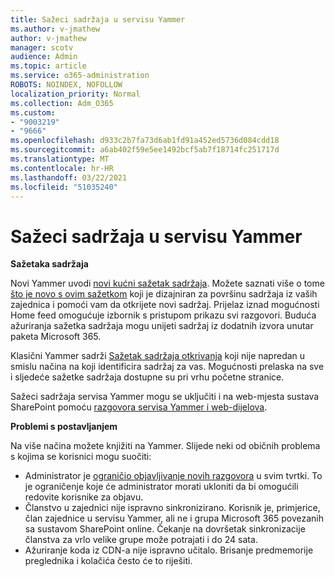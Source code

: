 ```yaml
---
title: Sažeci sadržaja u servisu Yammer
ms.author: v-jmathew
author: v-jmathew
manager: scotv
audience: Admin
ms.topic: article
ms.service: o365-administration
ROBOTS: NOINDEX, NOFOLLOW
localization_priority: Normal
ms.collection: Adm_O365
ms.custom:
- "9003219"
- "9666"
ms.openlocfilehash: d933c2b7fa73d6ab1fd91a452ed5736d084cdd18
ms.sourcegitcommit: a6ab402f59e5ee1492bcf5ab7f18714fc251717d
ms.translationtype: MT
ms.contentlocale: hr-HR
ms.lasthandoff: 03/22/2021
ms.locfileid: "51035240"
---
```

# <a name="feeds-in-yammer"></a>Sažeci sadržaja u servisu Yammer

**Sažetaka sadržaja**

Novi Yammer uvodi [novi kućni sažetak sadržaja](https://support.microsoft.com/office/what-s-in-the-yammer-home-feed-8fff52dd-5b38-468c-b963-fa4c6a4f9254). Možete saznati više o tome [što je novo s ovim sažetkom](https://techcommunity.microsoft.com/t5/yammer-blog/yammer-discovery-what-is-in-my-feed/ba-p/1596230) koji je dizajniran za površinu sadržaja iz vaših zajednica i pomoći vam da otkrijete novi sadržaj. Prijelaz iznad mogućnosti Home feed omogućuje izbornik s pristupom prikazu svi razgovori. Buduća ažuriranja sažetka sadržaja mogu unijeti sadržaj iz dodatnih izvora unutar paketa Microsoft 365.

Klasični Yammer sadrži [Sažetak sadržaja otkrivanja](https://support.microsoft.com/office/what-s-in-the-yammer-discovery-feed-28ba9a79-2bde-4e7c-8420-db2296c3ca49) koji nije napredan u smislu načina na koji identificira sadržaj za vas. Mogućnosti prelaska na sve i sljedeće sažetke sadržaja dostupne su pri vrhu početne stranice.

Sažeci sadržaja servisa Yammer mogu se uključiti i na web-mjesta sustava SharePoint pomoću [razgovora servisa Yammer i web-dijelova](https://support.microsoft.com/office/use-a-yammer-web-part-in-sharepoint-online-a53cfa0c-3d09-42c8-a286-1038a81c59da).

**Problemi s postavljanjem**

Na više načina možete knjižiti na Yammer. Slijede neki od običnih problema s kojima se korisnici mogu suočiti:

- Administrator je [ograničio objavljivanje novih razgovora](https://support.microsoft.com/office/restrict-all-company-posts-in-yammer-3219d2ae-db15-4c9f-9dd2-28559ae39a97) u svim tvrtki. To je ograničenje koje će administrator morati ukloniti da bi omogućili redovite korisnike za objavu.
- Članstvo u zajednici nije ispravno sinkronizirano. Korisnik je, primjerice, član zajednice u servisu Yammer, ali ne i grupa Microsoft 365 povezanih sa sustavom SharePoint online. Čekanje na dovršetak sinkronizacije članstva za vrlo velike grupe može potrajati i do 24 sata.
- Ažuriranje koda iz CDN-a nije ispravno učitalo. Brisanje predmemorije preglednika i kolačića često će to riješiti.
